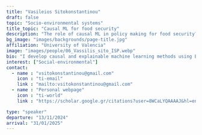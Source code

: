 ```yaml
---
title: "Vasileios Sitokonstantinou"
draft: false
topic: "Socio-environmental systems"
title_topic: "Causal ML for food security"
description: "The role of causal ML in policy making for food security? How effective are human actions against poverty? What is the impact of extreme events on food production? How has climate change affected agroecosystem services?"
bg_image: "images/backgrounds/page-title.jpg"
affiliation: "University of Valencia"
image: "images/people/06_Vassilis_sito_ISP.webp"
bio: "I develop causal and explainable machine learning methods using Earth observations and environmental data to estimate the impact of agricultural decisions for sustainable agriculture and food security."
interest: ["Social-environmental"]
contact:
  - name : "vsitokonstantinou@gmail.com"
    icon : "ti-email"
    link : "mailto:vsitokonstantinou@gmail.com"
  - name : "Personal webpage"
    icon : "ti-world"
    link : "https://scholar.google.gr/citations?user=8WCaLYQAAAAJ&hl=en"

type: "speaker"
departure: "13/11/2024"
arrival: "31/01/2025"
---
```

